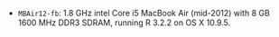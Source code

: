 - `MBAir12-fb`: 1.8 GHz intel Core i5 MacBook Air (mid-2012) with 8 GB 1600 MHz DDR3 SDRAM, running R 3.2.2 on OS X 10.9.5.
